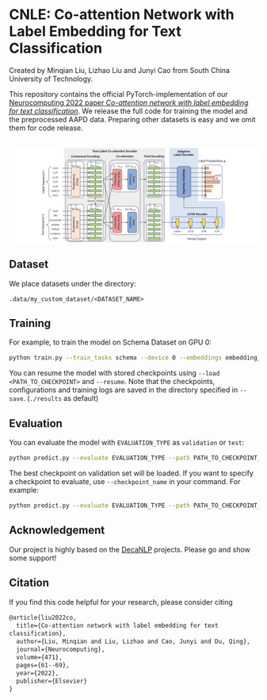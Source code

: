 # CNLE: Co-attention Network with Label Embedding for Text Classification
Created by Minqian Liu, Lizhao Liu and Junyi Cao from South China University of Technology.

This repository contains the official PyTorch-implementation of our [Neurocomputing 2022 paper *Co-attention network with label embedding for text classification*](https://mqianliu.github.io/files/CNLE_Neurocomputing22.pdf).
We release the full code for training the model and the preprocessed AAPD data. Preparing other datasets is easy and we omit them for code release.

<br>

<img src="image/CNLE_hd.png" align="center">

## Dataset
We place datasets under the directory:
```
.data/my_custom_dataset/<DATASET_NAME>
```

## Training
For example, to train the model on Schema Dataset on GPU 0:
```bash
python train.py --train_tasks schema --device 0 --embeddings embedding_path
```
You can resume the model with stored checkpoints using ```--load <PATH_TO_CHECKPOINT>``` and ```--resume```. Note that the checkpoints, configurations and training logs are saved in the directory specified in ```--save```. (```./results``` as default)

## Evaluation
You can evaluate the model with ```EVALUATION_TYPE``` as ```validation``` or ```test```:
```bash
python predict.py --evaluate EVALUATION_TYPE --path PATH_TO_CHECKPOINT_DIRECTORY --device 0 --tasks schema
```
The best checkpoint on validation set will be loaded. If you want to specify a checkpoint to evaluate, use ```--checkpoint_name``` in your command. For example:
```bash
python predict.py --evaluate EVALUATION_TYPE --path PATH_TO_CHECKPOINT_DIRECTORY --device 0 --checkpoint_name iteration_1000.pth --tasks schema
```

## Acknowledgement
Our project is highly based on the [DecaNLP](https://github.com/salesforce/decaNLP) projects. Please go and show some support!

## Citation
If you find this code helpful for your research, please consider citing
```
@article{liu2022co,
  title={Co-attention network with label embedding for text classification},
  author={Liu, Minqian and Liu, Lizhao and Cao, Junyi and Du, Qing},
  journal={Neurocomputing},
  volume={471},
  pages={61--69},
  year={2022},
  publisher={Elsevier}
}
```
